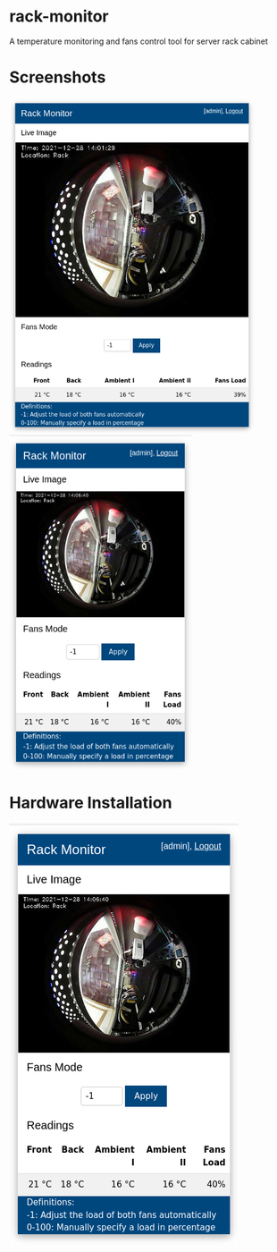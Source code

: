 # rack-monitor
A temperature monitoring and fans control tool for server rack cabinet

# Screenshots

<p float="left">
    <img src="./images/desktop.png" height="600" />
    <img src="./images/smartphone.png" height="600" />
</p>

# Hardware Installation


![alt text](./images/smartphone.png "Description goes here")
